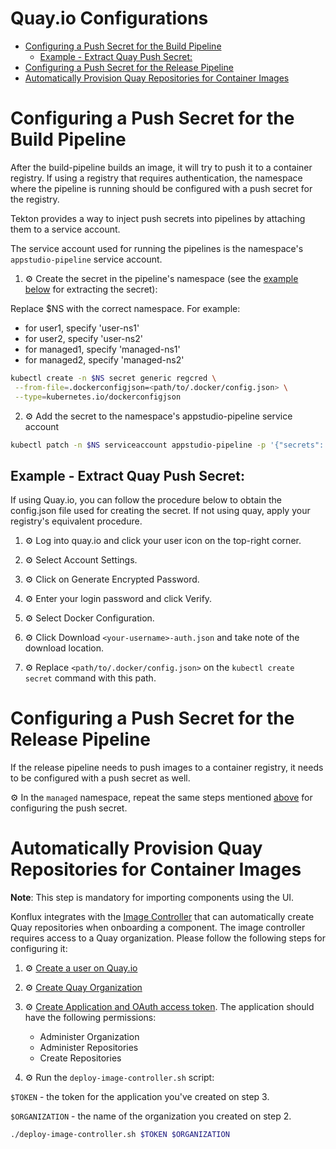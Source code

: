 Quay.io Configurations
===

<!-- toc -->

- [Configuring a Push Secret for the Build Pipeline](#configuring-a-push-secret-for-the-build-pipeline)
  * [Example - Extract Quay Push Secret:](#example---extract-quay-push-secret)
- [Configuring a Push Secret for the Release Pipeline](#configuring-a-push-secret-for-the-release-pipeline)
- [Automatically Provision Quay Repositories for Container Images](#automatically-provision-quay-repositories-for-container-images)

<!-- tocstop -->

# Configuring a Push Secret for the Build Pipeline

After the build-pipeline builds an image, it will try to push it to a container registry.
If using a registry that requires authentication, the namespace where the pipeline is
running should be configured with a push secret for the registry.

Tekton provides a way to inject push secrets into pipelines by attaching them to a
service account.

The service account used for running the pipelines is the namespace's
`appstudio-pipeline` service account.

1. :gear: Create the secret in the pipeline's namespace (see the
   [example below](#example---extract-quay-push-secret) for extracting the
   secret):

Replace $NS with the correct namespace. For example:
- for user1, specify 'user-ns1'
- for user2, specify 'user-ns2'
- for managed1, specify 'managed-ns1'
- for managed2, specify 'managed-ns2'

```bash
kubectl create -n $NS secret generic regcred \
 --from-file=.dockerconfigjson=<path/to/.docker/config.json> \
 --type=kubernetes.io/dockerconfigjson
```

2. :gear: Add the secret to the namespace's appstudio-pipeline service account

```bash
kubectl patch -n $NS serviceaccount appstudio-pipeline -p '{"secrets": [{"name": "regcred"}]}'
```

## Example - Extract Quay Push Secret:

If using Quay.io, you can follow the procedure below to obtain the config.json file used
for creating the secret. If not using quay, apply your registry's equivalent procedure.

1. :gear: Log into quay.io and click your user icon on the top-right corner.

2. :gear: Select Account Settings.

3. :gear: Click on Generate Encrypted Password.

4. :gear: Enter your login password and click Verify.

5. :gear: Select Docker Configuration.

6. :gear: Click Download `<your-username>-auth.json` and take note of the download
   location.

7. :gear: Replace `<path/to/.docker/config.json>` on the `kubectl create secret` command
   with this path.

# Configuring a Push Secret for the Release Pipeline

If the release pipeline needs to push images to a container registry, it needs to be
configured with a push secret as well.

:gear: In the `managed` namespace, repeat the same steps mentioned
[above](#configuring-a-push-secret-for-the-build-pipeline) for configuring the push
secret.

# Automatically Provision Quay Repositories for Container Images

**Note**: This step is mandatory for importing components using the UI.

Konflux integrates with the
[Image Controller](https://github.com/konflux-ci/image-controller)
that can automatically create Quay repositories when onboarding a component.
The image controller requires access to a Quay organization.
Please follow the following steps for configuring it:

1. :gear: [Create a user on Quay.io](https://quay.io/)

2. :gear: [Create Quay Organization](https://docs.projectquay.io/use_quay.html#org-create)

3. :gear: [Create Application and OAuth access token](https://docs.projectquay.io/use_quay.html#creating-oauth-access-token).
   The application should have the following permissions:
   - Administer Organization
   - Administer Repositories
   - Create Repositories

4. :gear: Run the `deploy-image-controller.sh` script:

`$TOKEN` - the token for the application you've created on step 3.

`$ORGANIZATION` - the name of the organization you created on step 2.

```bash
./deploy-image-controller.sh $TOKEN $ORGANIZATION
```
